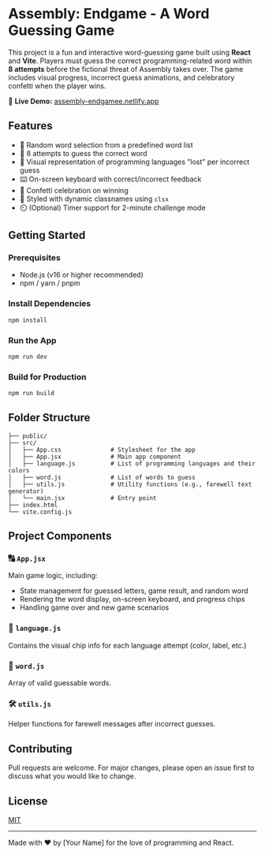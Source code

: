 # Assembly: Endgame - A Word Guessing Game

This project is a fun and interactive word-guessing game built using **React** and **Vite**. Players must guess the correct programming-related word within **8 attempts** before the fictional threat of Assembly takes over. The game includes visual progress, incorrect guess animations, and celebratory confetti when the player wins.

🔗 **Live Demo:** [assembly-endgamee.netlify.app](https://assembly-endgamee.netlify.app)

## Features

* 🧠 Random word selection from a predefined word list
* 🎯 8 attempts to guess the correct word
* 🎨 Visual representation of programming languages "lost" per incorrect guess
* ⌨️ On-screen keyboard with correct/incorrect feedback
* 🎉 Confetti celebration on winning
* 🧵 Styled with dynamic classnames using `clsx`
* ⏲️ (Optional) Timer support for 2-minute challenge mode

## Getting Started

### Prerequisites

* Node.js (v16 or higher recommended)
* npm / yarn / pnpm

### Install Dependencies

```bash
npm install
```

### Run the App

```bash
npm run dev
```

### Build for Production

```bash
npm run build
```

## Folder Structure

```
├── public/
├── src/
│   ├── App.css              # Stylesheet for the app
│   ├── App.jsx              # Main app component
│   ├── language.js          # List of programming languages and their colors
│   ├── word.js              # List of words to guess
│   ├── utils.js             # Utility functions (e.g., farewell text generator)
│   └── main.jsx             # Entry point
├── index.html
└── vite.config.js
```

## Project Components

### 🔠 `App.jsx`

Main game logic, including:

* State management for guessed letters, game result, and random word
* Rendering the word display, on-screen keyboard, and progress chips
* Handling game over and new game scenarios

### 🧾 `language.js`

Contains the visual chip info for each language attempt (color, label, etc.)

### 📘 `word.js`

Array of valid guessable words.

### 🛠️ `utils.js`

Helper functions for farewell messages after incorrect guesses.

## Contributing

Pull requests are welcome. For major changes, please open an issue first to discuss what you would like to change.

## License

[MIT](https://choosealicense.com/licenses/mit/)

---

Made with ❤️ by \[Your Name] for the love of programming and React.
